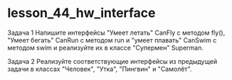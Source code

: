 # lesson_44_hw_interface
Задача 1
Напишите интерфейсы "Умеет летать" CanFly с методом fly(), "Умеет бегать" CanRun с методом run и "умеет плавать" CanSwim с методом swim и реализуйте их в классе "Супермен" Superman.

Задача 2
Реализуйте соответствующие интерфейсы из предыдущей задачи в классах "Человек", "Утка", "Пингвин" и "Самолёт".
